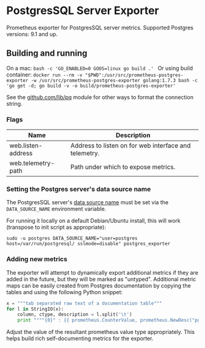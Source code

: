 # PostgresSQL Server Exporter

Prometheus exporter for PostgresSQL server metrics.
Supported Postgres versions: 9.1 and up.

## Building and running

On a mac: `bash -c 'GO_ENABLED=0 GOOS=linux go build .' ` 
Or using build container: `docker run --rm -v "$PWD":/usr/src/prometheus-postgres-exporter -w /usr/src/prometheus-postgres-exporter golang:1.7.3 bash -c 'go get -d; go build -v -o build/prometheus-postgres-exporter'`

See the [github.com/lib/pq](http://github.com/lib/pq) module for other ways to format the connection string.

### Flags

Name               | Description
-------------------|------------
web.listen-address | Address to listen on for web interface and telemetry.
web.telemetry-path | Path under which to expose metrics.

### Setting the Postgres server's data source name

The PostgresSQL server's [data source name](http://en.wikipedia.org/wiki/Data_source_name)
must be set via the `DATA_SOURCE_NAME` environment variable.

For running it locally on a default Debian/Ubuntu install, this will work (transpose to init script as appropriate):

    sudo -u postgres DATA_SOURCE_NAME="user=postgres host=/var/run/postgresql/ sslmode=disable" postgres_exporter

### Adding new metrics

The exporter will attempt to dynamically export additional metrics if they are added in the
future, but they will be marked as "untyped". Additional metric maps can be easily created
from Postgres documentation by copying the tables and using the following Python snippet:

```python
x = """tab separated raw text of a documentation table"""
for l in StringIO(x):
    column, ctype, description = l.split('\t')
    print """"{0}" : {{ prometheus.CounterValue, prometheus.NewDesc("pg_stat_database_{0}", "{2}", nil, nil) }}, """.format(column.strip(), ctype, description.strip())
```
Adjust the value of the resultant prometheus value type appropriately. This helps build
rich self-documenting metrics for the exporter.

